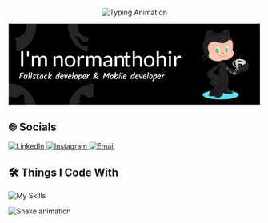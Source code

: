 <p align="center">
  <img src="https://readme-typing-svg.demolab.com?font=Fira+Code&pause=1000&weight=600&size=20&color=36BCF7&width=435&lines=Selamat+Datang+di+Profil+GitHub+Saya!;Semoga+Hari+Anda+Menyenangkan+😊" alt="Typing Animation" />
</p>

![Norman Thohir](img/github-header-image.png)

## 🌐 Socials
<p align="left">
  <a href="https://www.linkedin.com/in/muhammad-norman-thohir-926730286/" target="_blank">
    <img src="https://img.shields.io/badge/-LinkedIn-0A66C2?style=flat-square&logo=linkedin&logoColor=white" alt="LinkedIn" height="25">
  </a>
  <a href="https://www.instagram.com/_manth30/" target="_blank">
    <img src="https://img.shields.io/badge/-Instagram-E4405F?style=flat-square&logo=instagram&logoColor=white" alt="Instagram" height="25">
  </a>
  <a href="mailto:normanmuhammad300@gmail.com" target="_blank">
    <img src="https://img.shields.io/badge/-Email-EA4335?style=flat-square&logo=gmail&logoColor=white" alt="Email" height="25">
  </a>

</p>

## 🛠 Things I Code With

![My Skills](https://skillicons.dev/icons?i=laravel,flutter,python,dart,php,tailwind,bootstrap,javascript,mysql,firebase,supabase,html,css,git,npm,&perline=12)


![Snake animation](https://raw.githubusercontent.com/{normanthohir}/{normanthohir}/output/github-contribution-grid-snake-dark.svg)